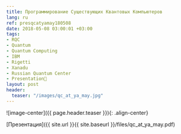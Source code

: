 ```yaml
---
title: Программирование Существующих Квантовых Компьютеров
lang: ru
ref: presqcatyamay180508
date: 2018-05-08 03:00:01 +03:00
tags:
- RQC
- Quantum
- Quantum Computing
- IBM
- Rigetti
- Xanadu
- Russian Quantum Center
- Presentation🎯
layout: post
header:
  teaser: "/images/qc_at_ya_may.jpg"
---
```


![image-center]({{ page.header.teaser }}){: .align-center}

[Презентация]({{ site.url }}{{ site.baseurl }}/files/qc_at_ya_may.pdf)
